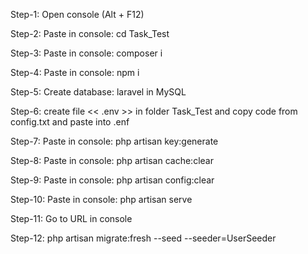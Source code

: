 Step-1:
Open console (Alt + F12)

Step-2:
Paste in console: cd Task_Test

Step-3:
Paste in console: composer i

Step-4:
Paste in console: npm i


Step-5:
Create database: laravel in MySQL

Step-6:
create file << .env >> in folder Task_Test and copy code from config.txt and paste into .enf

Step-7:
Paste in console: php artisan key:generate

Step-8:
Paste in console: php artisan cache:clear

Step-9:
Paste in console: php artisan config:clear

Step-10:
Paste in console: php artisan serve

Step-11:
Go to URL in console


Step-12:
php artisan migrate:fresh --seed --seeder=UserSeeder








